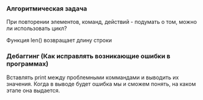 ### Алгоритмическая задача
При повторении элементов, команд, действий - подумать о том, можно ли использовать цикл?

Функция len() возвращает длину строки

### Дебаггинг (Как исправлять возникающие ошибки в программах)
Вставлять print между проблемными коммандами и выводить их значения. Когда в выводе будет ошибка мы и сможем понять, на каком этапе она выдается.

